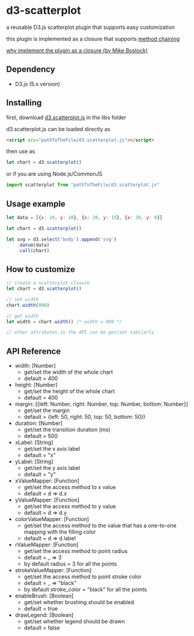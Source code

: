 # d3-scatterplot

a reusable D3.js scatterplot plugin that supports easy customization

this plugin is implemented as a closure that supports [method chaining](https://en.wikipedia.org/wiki/Method_chaining)

[why implement the plugin as a closure (by Mike Bostock)](https://bost.ocks.org/mike/chart/)

## Dependency

- D3.js (5.x version)

## Installing

first, download [d3.scatterplot.js](libs/d3.scatterplot.js) in the libs folder

d3.scatterplot.js can be loaded directly as

```html
<script src="pathToTheFile/d3.scatterplot.js"></script>
```

then use as

```js
let chart = d3.scatterplot()
```

or if you are using Node.js/CommonJS

```js
import scatterplot from "pathToTheFile/d3.scatterplot.js"
```

## Usage example

```js
let data = [{x: 10, y: 10}, {x: 20, y: 15}, {x: 30, y: 0}]

let chart = d3.scatterplot()

let svg = d3.select('body').append('svg')
    .datum(data)
    .call(chart)
```

## How to customize

```js
// create a scatterplot closure
let chart = d3.scatterplot()

// set width
chart.width(800)

// get width
let width = chart.width() /* width = 800 */

// other attributes in the API can be get/set similarly
```

## API Reference

- width: [Number]
    - get/set the width of the whole chart
    - default = 400
- height: [Number]
    - get/set the height of the whole chart
    - default = 400
- margin: [{left: Number, right: Number, top: Number, bottom: Number}]
    - get/set the margin  
    - default = {left: 50, right: 50, top: 50, bottom: 50})
- duration: [Number]
    - get/set the transition duration (ms)
    - default = 500
- xLabel: [String]
    - get/set the x axis label
    - default = "x"
- yLabel: [String]
    - get/set the y axis label
    - default = "y"
- xValueMapper: [Function]
    - get/set the access method to x value
    - default = d => d.x
- yValueMapper: [Function]
    - get/set the access method to y value
    - default = d => d.y
- colorValueMapper: [Function]
    - get/set the access method to the value that has a one-to-one mapping with the filling color
    - default = d => d.label
- rValueMapper: [Function]
    - get/set the access method to point radius
    - default = _ => 3
    - by default radius = 3 for all the points
- strokeValueMapper: [Function]
    - get/set the access method to point stroke color
    - default = _ => "black"
    - by default stroke_color = "black" for all the points
- enableBrush: [Boolean]
    - get/set whether brushing should be enabled
    - default = true
- drawLegend: [Boolean]
    - get/set whether legend should be drawn
    - default = false
